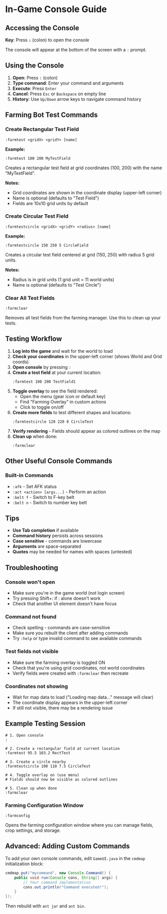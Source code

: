 # In-Game Console Guide

## Accessing the Console

**Key**: Press **`:`** (colon) to open the console

The console will appear at the bottom of the screen with a `:` prompt.

## Using the Console

1. **Open**: Press `:` (colon)
2. **Type command**: Enter your command and arguments
3. **Execute**: Press `Enter`
4. **Cancel**: Press `Esc` or `Backspace` on empty line
5. **History**: Use `Up/Down` arrow keys to navigate command history

## Farming Bot Test Commands

### Create Rectangular Test Field

```
:farmtest <gridX> <gridY> [name]
```

**Example:**
```
:farmtest 100 200 MyTestField
```

Creates a rectangular test field at grid coordinates (100, 200) with the name "MyTestField".

**Notes:**
- Grid coordinates are shown in the coordinate display (upper-left corner)
- Name is optional (defaults to "Test Field")
- Fields are 10x10 grid units by default

### Create Circular Test Field

```
:farmtestcircle <gridX> <gridY> <radius> [name]
```

**Example:**
```
:farmtestcircle 150 250 5 CircleField
```

Creates a circular test field centered at grid (150, 250) with radius 5 grid units.

**Notes:**
- Radius is in grid units (1 grid unit = 11 world units)
- Name is optional (defaults to "Test Circle")

### Clear All Test Fields

```
:farmclear
```

Removes all test fields from the farming manager. Use this to clean up your tests.

## Testing Workflow

1. **Log into the game** and wait for the world to load
2. **Check your coordinates** in the upper-left corner (shows World and Grid coords)
3. **Open console** by pressing `:`
4. **Create a test field** at your current location:
   ```
   :farmtest 100 200 TestField1
   ```
5. **Toggle overlay** to see the field rendered:
   - Open the menu (gear icon or default key)
   - Find "Farming Overlay" in custom actions
   - Click to toggle on/off
6. **Create more fields** to test different shapes and locations:
   ```
   :farmtestcircle 120 220 8 CircleTest
   ```
7. **Verify rendering** - Fields should appear as colored outlines on the map
8. **Clean up** when done:
   ```
   :farmclear
   ```

## Other Useful Console Commands

### Built-in Commands

- `:afk` - Set AFK status
- `:act <action> [args...]` - Perform an action
- `:belt f` - Switch to F-key belt
- `:belt n` - Switch to number key belt

## Tips

- **Use Tab completion** if available
- **Command history** persists across sessions
- **Case sensitive** - commands are lowercase
- **Arguments** are space-separated
- **Quotes** may be needed for names with spaces (untested)

## Troubleshooting

### Console won't open
- Make sure you're in the game world (not login screen)
- Try pressing Shift+: if : alone doesn't work
- Check that another UI element doesn't have focus

### Command not found
- Check spelling - commands are case-sensitive
- Make sure you rebuilt the client after adding commands
- Try `:help` or type invalid command to see available commands

### Test fields not visible
- Make sure the farming overlay is toggled ON
- Check that you're using grid coordinates, not world coordinates
- Verify fields were created with `:farmclear` then recreate

### Coordinates not showing
- Wait for map data to load ("Loading map data..." message will clear)
- The coordinate display appears in the upper-left corner
- If still not visible, there may be a rendering issue

## Example Testing Session

```
# 1. Open console
:

# 2. Create a rectangular field at current location
:farmtest 95.5 103.2 RectTest

# 3. Create a circle nearby
:farmtestcircle 100 110 7.5 CircleTest

# 4. Toggle overlay on (use menu)
# Fields should now be visible as colored outlines

# 5. Clean up when done
:farmclear
```

### Farming Configuration Window
```
:farmconfig
```
Opens the farming configuration window where you can manage fields, crop settings, and storage.

## Advanced: Adding Custom Commands

To add your own console commands, edit `GameUI.java` in the `cmdmap` initialization block:

```java
cmdmap.put("mycommand", new Console.Command() {
    public void run(Console cons, String[] args) {
        // Your command implementation
        cons.out.println("Command executed!");
    }
});
```

Then rebuild with `ant jar` and `ant bin`.
